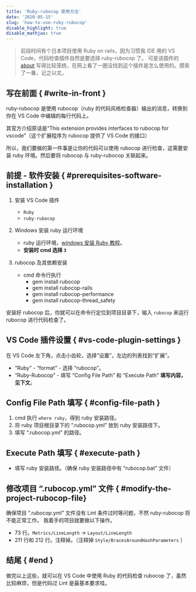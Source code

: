 ```yaml
---
title: 'Ruby-rubocop 使用方法'
date: '2020-05-15'
slug: 'how-to-use-ruby-rubocop'
disable_highlight: true
disable_mathjax: true
---
```


> 前段时间有个日本项目使用 Ruby on rails，因为习惯我 IDE 用的 VS Code，代码检查插件自然是要选择 ruby-rubocop 了。
> 可是该插件的 [about](https://marketplace.visualstudio.com/items?itemName=misogi.ruby-rubocop) 写得比较笼统，在网上看了一圈没找到这个插件是怎么使用的。摸索了一番，记之以文。

## 写在前面 { #write-in-front }

ruby-rubocop 是使用 rubocop（ruby 的代码风格检查器）输出的消息，转换到你在 VS Code 中编辑的每行代码上。

其官方介绍原话是“This extension provides interfaces to rubocop for vscode”（这个扩展程序为 rubocop 提供了 VS Code 的接口）

所以，我们要做的第一件事是让你的代码可以使用 rubocop 进行检查，这需要安装 ruby 环境。然后要将 rubocop 与 ruby-rubocop 关联起来。

## 前提 - 软件安装 { #prerequisites-software-installation }

1. 安装 VS Code 插件

   - `Ruby`
   - `ruby-rubocop`

2. Windows 安装 ruby 运行环境

   - ruby 运行环境，[windows 安装 Ruby 教程](https://jingyan.baidu.com/article/5553fa827b5d7d65a23934ba.html)。
   - **安装时 cmd 选择 `3`**

3. rubocop 及其依赖安装

   - cmd 命令行执行
     - gem install rubocop
     - gem install rubocop-rails
     - gem install rubocop-performance
     - gem install rubocop-thread_safety

安装好 rubocop 后，你就可以在命令行定位到项目目录下，输入 `rubocop` 来运行 rubocop 进行代码检查了。

## VS Code 插件设置 { #vs-code-plugin-settings }

在 VS Code 左下角，点击小齿轮，选择“设置”，左边的列表找到“扩展”。

- “Ruby” - “format” - 选择 “rubocop”。  
- “Ruby-Rubocop” - 填写 “Config File Path” 和 “Execute Path” **填写内容，见下文**。

## Config File Path 填写 { #config-file-path }

1. cmd 执行 `where ruby`，得到 ruby 安装路径。  
2. 将 ruby 项目根目录下的 “.rubocop.yml” 放到 ruby 安装路径下。
3. 填写 “.rubocop.yml” 的路径。

## Execute Path 填写 { #execute-path }

- 填写 ruby 安装路径。（确保 ruby 安装路径中有 “rubocop.bat” 文件）
  
## 修改项目 “.rubocop.yml” 文件 { #modify-the-project-rubocop-file}

确保项目 “.rubocop.yml” 文件没有 Lint 条件过时等问题，不然 ruby-rubocop 将不能正常工作。
我着手的项目就要做以下操作。

- 73 行。`Metrics/LineLength` -> `Layout/LineLength`
- 211 行和 212 行。注释掉。（注释掉 `Style/BracesAroundHashParameters` ）

## 结尾 { #end }

做完以上这些，就可以在 VS Code 中使用 Ruby 的代码检查 rubocop 了，虽然比较麻烦，但是代码过 Lint 是最基本要求哇。
